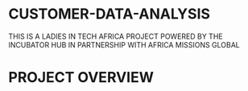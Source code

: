 # CUSTOMER-DATA-ANALYSIS
THIS IS A LADIES IN TECH AFRICA PROJECT POWERED BY THE INCUBATOR HUB IN PARTNERSHIP WITH AFRICA MISSIONS GLOBAL

# PROJECT OVERVIEW
